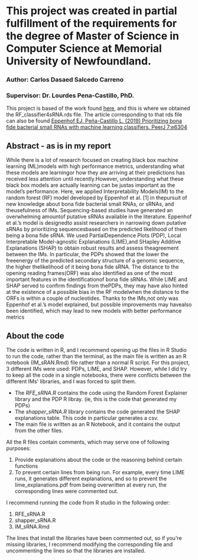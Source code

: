 # This project was created in partial fulfillment of the requirements for the degree of Master of Science in Computer Science at Memorial University of Newfoundland.
### Author: Carlos Dasaed Salcedo Carreno
### Supervisor: Dr. Lourdes Pena-Castillo, PhD. 

This project is based of the work found [here](https://github.com/BioinformaticsLabAtMUN/sRNARanking), and this is where we obtained the RF\_classifier4sRNA.rds file. 
The article corresponding to that rds file can also be found [Eppenhof EJ, Peña-Castillo L. (2019) Prioritizing bona fide bacterial small RNAs with machine learning classifiers. PeerJ 7:e6304](https://peerj.com/articles/6304/)

## Abstract - as is in my report
While there is a lot of research focused on creating black box machine learning (ML)models with high performance metrics, understanding what these models are learningor how they are arriving at their predictions has received less attention until recently.However, understanding what these black box models are actually learning can be justas important as the model’s performance.  Here, we applied Interpretability Models(IM)  to  the  random  forest  (RF)  model  developed  by  Eppenhof  et  al.   [1]  in  thepursuit of new knowledge about bona fide bacterial small RNAs, or sRNAs, and theusefulness of IMs.  Sequencing-based studies have generated an overwhelming amountof  putative  sRNAs  available  in  the  literature.   Eppenhof  et  al.’s  model  is  designedto  assist  researchers  in  narrowing  down  putative  sRNAs  by  prioritizing  sequencesbased on the predicted likelihood of them being a bona fide sRNA. We used PartialDependence Plots (PDP), Local Interpretable Model-agnostic Explanations (LIME),and SHapley Additive Explanations (SHAP) to obtain robust results and assess theagreement between the IMs.  In particular, the PDPs showed that the lower the freeenergy  of  the  predicted  secondary  structure  of  a  genomic  sequence,  the  higher  thelikelihood of it being bona fide sRNA. The distance to the opening reading frames(ORF) was also identified as one of the most important features in the identificationof  bona  fide  sRNAs.   While  LIME  and  SHAP  served  to  confirm  findings  from  thePDPs, they may have also hinted at the existence of a possible bias in the RF modelwhen the distance to the ORFs is within a couple of nucleotides.  Thanks to the IMs,not only was Eppenhof et al.’s model explained, but possible improvements may havealso been identified, which may lead to new models with better performance metrics


## About the code

The code is written in R, and I recommend opening up the files in R Studio to run the code, rather than the terminal, as the main file is written as an R notebook (IM\_sRAN.Rmd) file rather than a normal R script.
For this project, 3 different IMs were used: PDPs, LIME, and SHAP. 
However, while I did try to keep all the code in a single notebooks, there were conflicts between the different IMs' libraries, and I was forced to split them. 
  * The *RFE_sRNA.R* contains the code using the Random Forest Explainer library and the PDP R libray. (ie, this is the code that generated my PDPs)
  * The *shapper\_sRNA.R* library contains the code generated the SHAP explanations table. This code in particular generates a csv.  
  * The main file is written as an R Notebook, and it contains the output from the other files. 

All the R files contain comments, which may serve one of following purposes: 
  1. Provide explanations about the code or the reasoning behind certain functions
  1. To prevent certain lines from being run. For example, every time LIME runs, it generates different explanations, and so to prevent the lime\_explanations.pdf from being overwritten at every run, the corresponding lines were commented out.

I recommend running the code from R studio in the following order:
  1. RFE\_sRNA.R
  2. shapper\_sRNA.R
  3. IM\_sRNA.Rmd

The lines that install the libraries have been commented out, so if you're missing libraries, I recommend modifying the corresponding file and uncommenting the lines so that the libraries are installed. 




